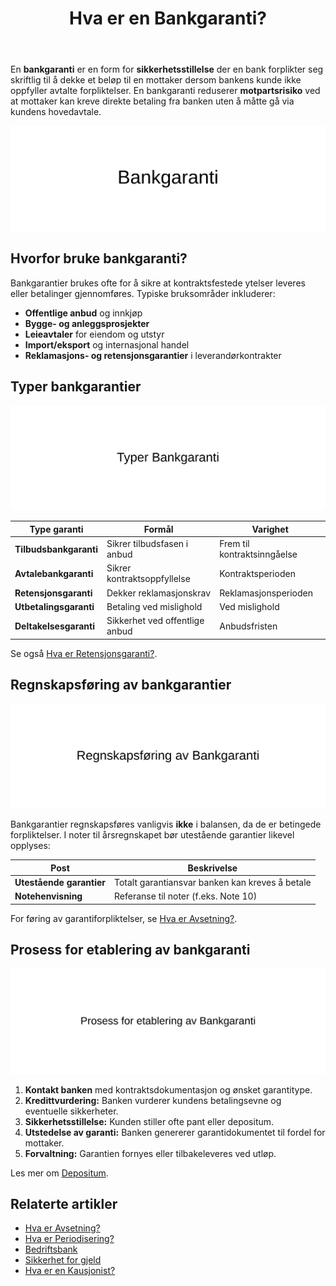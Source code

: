 ﻿---
title: "Hva er en Bankgaranti?"
seoTitle: "Hva er en Bankgaranti?"
meta_description: 'En **bankgaranti** er en form for **sikkerhetsstillelse** der en bank forplikter seg skriftlig til å dekke et beløp til en mottaker dersom bankens kunde ikke ...'
slug: bankgaranti
type: blog
layout: pages/single
---

En **bankgaranti** er en form for **sikkerhetsstillelse** der en bank forplikter seg skriftlig til å dekke et beløp til en mottaker dersom bankens kunde ikke oppfyller avtalte forpliktelser. En bankgaranti reduserer **motpartsrisiko** ved at mottaker kan kreve direkte betaling fra banken uten å måtte gå via kundens hovedavtale.

![Illustrasjon av konseptet bankgaranti](bankgaranti-image.svg)

## Hvorfor bruke bankgaranti?

Bankgarantier brukes ofte for å sikre at kontraktsfestede ytelser leveres eller betalinger gjennomføres. Typiske bruksområder inkluderer:

* **Offentlige anbud** og innkjøp
* **Bygge- og anleggsprosjekter**
* **Leieavtaler** for eiendom og utstyr
* **Import/eksport** og internasjonal handel
* **Reklamasjons- og retensjonsgarantier** i leverandørkontrakter

## Typer bankgarantier

![Typer Bankgaranti](bankgaranti-types.svg)

| Type garanti           | Formål                          | Varighet                   |
|-------------------------|---------------------------------|----------------------------|
| **Tilbudsbankgaranti**  | Sikrer tilbudsfasen i anbud     | Frem til kontraktsinngåelse |
| **Avtalebankgaranti**   | Sikrer kontraktsoppfyllelse     | Kontraktsperioden          |
| **Retensjonsgaranti**   | Dekker reklamasjonskrav         | Reklamasjonsperioden       |
| **Utbetalingsgaranti**  | Betaling ved mislighold         | Ved mislighold             |
| **Deltakelsesgaranti**  | Sikkerhet ved offentlige anbud  | Anbudsfristen              |

Se også [Hva er Retensjonsgaranti?](/blogs/regnskap/hva-er-retensjonsgaranti "Hva er Retensjonsgaranti? Guide til Retensjonsgarantier i Norge").

## Regnskapsføring av bankgarantier

![Regnskapsføring av bankgaranti](bankgaranti-accounting.svg)

Bankgarantier regnskapsføres vanligvis **ikke** i balansen, da de er betingede forpliktelser. I noter til årsregnskapet bør utestående garantier likevel opplyses:

| Post                    | Beskrivelse                                   |
|-------------------------|-----------------------------------------------|
| **Utestående garantier**| Totalt garantiansvar banken kan kreves å betale |
| **Notehenvisning**       | Referanse til noter (f.eks. Note 10)           |

For føring av garantiforpliktelser, se [Hva er Avsetning?](/blogs/regnskap/avsetning "Hva er Avsetning? Ulike typer og regnskapsføring").

## Prosess for etablering av bankgaranti

![Prosess for etablering av bankgaranti](bankgaranti-prosess.svg)

1. **Kontakt banken** med kontraktsdokumentasjon og ønsket garantitype.
2. **Kredittvurdering:** Banken vurderer kundens betalingsevne og eventuelle sikkerheter.
3. **Sikkerhetsstillelse:** Kunden stiller ofte pant eller depositum.
4. **Utstedelse av garanti:** Banken genererer garantidokumentet til fordel for mottaker.
5. **Forvaltning:** Garantien fornyes eller tilbakeleveres ved utløp.

Les mer om [Depositum](/blogs/regnskap/hva-er-depositum "Hva er Depositum? Slik håndteres depositum i regnskap").

## Relaterte artikler

* [Hva er Avsetning?](/blogs/regnskap/avsetning "Hva er Avsetning? Ulike typer og regnskapsføring")
* [Hva er Periodisering?](/blogs/regnskap/hva-er-periodisering "Hva er Periodisering? Prinsipper og Eksempler")
* [Bedriftsbank](/blogs/regnskap/bedriftsbank "Bedriftsbank - Oversikt over banktjenester for bedrifter og regnskapsintegrasjon")
* [Sikkerhet for gjeld](/blogs/regnskap/sikkerhet-gjeld "Sikkerhet for gjeld - pant og garantier")
* [Hva er en Kausjonist?](/blogs/regnskap/kausjonist "Hva er en Kausjonist? Rolle og Ansvar")











